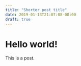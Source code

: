 ```yaml
---
title: "Shorter post title"
date: 2019-01-13T21:07:08-08:00
draft: true
---
```


Hello world!
============

This is a post.
